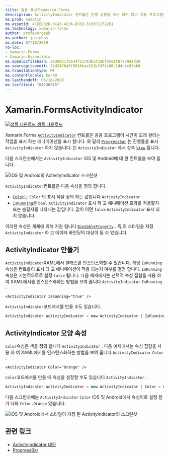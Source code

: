 ```yaml
---
title: 활동 표시기Xamarin.Forms
description: ActivityIndicator 컨트롤은 진행 상황을 표시 하지 않고 응용 프로그램이 긴 활동에서 사용 중임을 사용자에 게 나타냅니다. 이 문서에서는 XAML 및 코드에서 ActivityIndicator를 사용 하는 방법을 설명 합니다.
ms.prod: xamarin
ms.assetid: 4CEED02D-5CA3-4C3A-B7ED-3193FC272261
ms.technology: xamarin-forms
author: profexorgeek
ms.author: jusjohns
ms.date: 07/10/2019
no-loc:
- Xamarin.Forms
- Xamarin.Essentials
ms.openlocfilehash: a83885175a44f2174db343abf4591f8777041d39
ms.sourcegitcommit: 32d2476a5f9016baa231b7471c88c1d4ccc08eb8
ms.translationtype: MT
ms.contentlocale: ko-KR
ms.lasthandoff: 06/18/2020
ms.locfileid: "84136515"
---
```

# <a name="xamarinforms-activityindicator"></a>Xamarin.FormsActivityIndicator
[![샘플 다운로드](~/media/shared/download.png) 샘플 다운로드](https://docs.microsoft.com/samples/xamarin/xamarin-forms-samples/userinterface-activityindicatordemos/)

Xamarin.Forms [`ActivityIndicator`](xref:Xamarin.Forms.ActivityIndicator) 컨트롤은 응용 프로그램이 시간이 오래 걸리는 작업을 표시 하는 애니메이션을 표시 합니다. 와 달리 [`ProgressBar`](xref:Xamarin.Forms.ProgressBar) 는 진행률을 표시 `ActivityIndicator` 하지 않습니다. 는 `ActivityIndicator` 에서 상속 [`View`](xref:Xamarin.Forms.View) 됩니다.

다음 스크린샷에서는 `ActivityIndicator` iOS 및 Android에 대 한 컨트롤을 보여 줍니다.

![IOS 및 Android의 ActivityIndicator 스크린샷](activityindicator-images/activityindicators-default.png "IOS 및 Android의 ActivityIndicator 스크린샷")

`ActivityIndicator`컨트롤은 다음 속성을 정의 합니다.

* [`Color`](xref:Xamarin.Forms.ActivityIndicator.Color)는 `Color` 의 표시 색을 정의 하는 값입니다 `ActivityIndicator` .
* [`IsRunning`](xref:Xamarin.Forms.ActivityIndicator.IsRunning)을 `bool` `ActivityIndicator` 표시 하 고 애니메이션 효과를 적용할지 또는 숨길지를 나타내는 값입니다. 값이 이면 `false` `ActivityIndicator` 표시 되지 않습니다.

이러한 속성은 개체에 의해 지원 됩니다 [`BindableProperty`](xref:Xamarin.Forms.BindableProperty) . 즉,의 스타일을 지정 `ActivityIndicator` 하 고 데이터 바인딩의 대상이 될 수 있습니다.

## <a name="create-an-activityindicator"></a>ActivityIndicator 만들기

`ActivityIndicator`XAML에서 클래스를 인스턴스화할 수 있습니다. 해당 `IsRunning` 속성은 컨트롤이 표시 되 고 애니메이션이 적용 되는지 여부를 결정 합니다. `IsRunning`속성은 기본적으로로 설정 `false` 됩니다. 다음 예제에서는 선택적 속성 집합을 사용 하 여 XAML에서를 인스턴스화하는 방법을 보여 줍니다 `ActivityIndicator` `IsRunning` .

```xaml
<ActivityIndicator IsRunning="true" />
```

`ActivityIndicator`코드에서를 만들 수도 있습니다.

```csharp
ActivityIndicator activityIndicator = new ActivityIndicator { IsRunning = true };
```

## <a name="activityindicator-appearance-properties"></a>ActivityIndicator 모양 속성

`Color`속성은 색을 정의 합니다 `ActivityIndicator` . 다음 예제에서는 속성 집합을 사용 하 여 XAML에서를 인스턴스화하는 방법을 보여 줍니다 `ActivityIndicator` `Color` .

```xaml
<ActivityIndicator Color="Orange" />
```

`Color`코드에서를 만들 때 속성을 설정할 수도 있습니다 `ActivityIndicator` .

```csharp
ActivityIndicator activityIndicator = new ActivityIndicator { Color = Color.Orange };
```

다음 스크린샷에는 `ActivityIndicator` `Color` IOS 및 Android에서 속성이로 설정 된가 나와 `Color.Orange` 있습니다.

![IOS 및 Android에서 스타일이 지정 된 ActivityIndicator의 스크린샷](activityindicator-images/activityindicators-styled.png "IOS 및 Android에서 스타일이 지정 된 ActivityIndicator의 스크린샷")

## <a name="related-links"></a>관련 링크

* [ActivityIndicator 데모](https://docs.microsoft.com/samples/xamarin/xamarin-forms-samples/userinterface-activityindicatordemos/)
* [ProgressBar](~/xamarin-forms/user-interface/progressbar.md)
